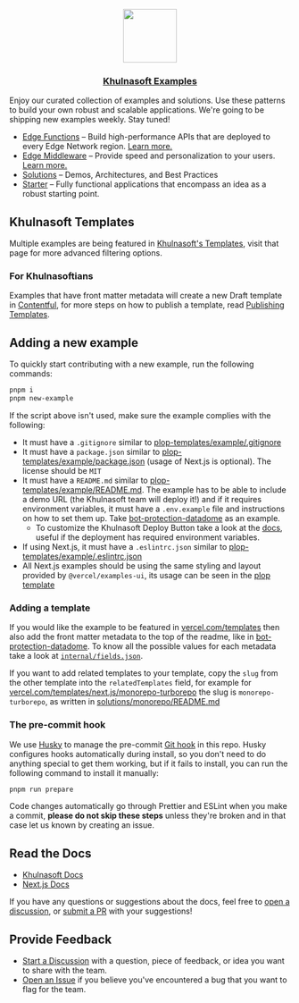 <p align="center">
  <a href="https://vercel.com">
    <img src="https://avatars.githubusercontent.com/u/43526139?s=400&u=4355b45dd52b19a45a83f86b7f90ef5ad6ecc2cb&v=4" height="96">
    <h3 align="center">Khulnasoft Examples</h3>
  </a>
</p>

Enjoy our curated collection of examples and solutions. Use these patterns to build your own robust and scalable applications.
We're going to be shipping new examples weekly. Stay tuned!

- [Edge Functions](/edge-functions) – Build high-performance APIs that are deployed to every Edge Network region. [Learn more.](https://vercel.com/docs/concepts/functions/edge-functions)
- [Edge Middleware](/edge-middleware) – Provide speed and personalization to your users. [Learn more.](https://vercel.com/docs/concepts/functions/edge-middleware)
- [Solutions](/solutions) – Demos, Architectures, and Best Practices
- [Starter](/starter) – Fully functional applications that encompass an idea as a robust starting point.

## Khulnasoft Templates

Multiple examples are being featured in [Khulnasoft's Templates](https://vercel.com/templates), visit that page for more advanced filtering options.

### For Khulnasoftians

Examples that have front matter metadata will create a new Draft template in [Contentful](https://app.contentful.com), for more steps on how to publish a template, read [Publishing Templates](./internal/publishing-templates.md).

## Adding a new example

To quickly start contributing with a new example, run the following commands:

```bash
pnpm i
pnpm new-example
```

If the script above isn't used, make sure the example complies with the following:

- It must have a `.gitignore` similar to [plop-templates/example/.gitignore](./plop-templates/example/.gitignore)
- It must have a `package.json` similar to [plop-templates/example/package.json](./plop-templates/example/package.json) (usage of Next.js is optional). The license should be `MIT`
- It must have a `README.md` similar to [plop-templates/example/README.md](./plop-templates/example/README.md). The example has to be able to include a demo URL (the Khulnasoft team will deploy it!) and if it requires environment variables, it must have a `.env.example` file and instructions on how to set them up. Take [bot-protection-datadome](./edge-middleware/bot-protection-datadome/README.md) as an example.
  - To customize the Khulnasoft Deploy Button take a look at the [docs](https://vercel.com/docs/deploy-button), useful if the deployment has required environment variables.
- If using Next.js, it must have a `.eslintrc.json` similar to [plop-templates/example/.eslintrc.json](./plop-templates/example/.eslintrc.json)
- All Next.js examples should be using the same styling and layout provided by `@vercel/examples-ui`, its usage can be seen in the [plop template](./plop-templates/example)

### Adding a template

If you would like the example to be featured in [vercel.com/templates](https://vercel.com/templates) then also add the front matter metadata to the top of the readme, like in [bot-protection-datadome](./edge-middleware/bot-protection-datadome/README.md). To know all the possible values for each metadata take a look at [`internal/fields.json`](./internal/fields.json).

If you want to add related templates to your template, copy the `slug` from the other template into the `relatedTemplates` field, for example for [vercel.com/templates/next.js/monorepo-turborepo](https://vercel.com/templates/next.js/monorepo-turborepo) the slug is `monorepo-turborepo`, as written in [solutions/monorepo/README.md](./solutions/monorepo/README.md)

### The pre-commit hook

We use [Husky](https://typicode.github.io/husky/#/) to manage the pre-commit [Git hook](https://git-scm.com/docs/githooks) in this repo. Husky configures hooks automatically during install, so you don't need to do anything special to get them working, but if it fails to install, you can run the following command to install it manually:

```bash
pnpm run prepare
```

Code changes automatically go through Prettier and ESLint when you make a commit, **please do not skip these steps** unless they're broken and in that case let us known by creating an issue.

## Read the Docs

- [Khulnasoft Docs](https://vercel.com/docs)
- [Next.js Docs](https://nextjs.org/docs)

If you have any questions or suggestions about the docs, feel free to [open a discussion](https://github.com/khulnasoft/examples/discussions), or [submit a PR](https://github.com/khulnasoft/examples/pulls) with your suggestions!

## Provide Feedback

- [Start a Discussion](https://github.com/khulnasoft/examples/discussions) with a question, piece of feedback, or idea you want to share with the team.
- [Open an Issue](https://github.com/khulnasoft/examples/issues) if you believe you've encountered a bug that you want to flag for the team.
